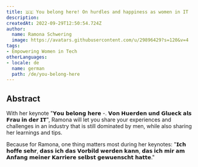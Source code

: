 ```yaml
---
title: 🇩🇪 You belong here! On hurdles and happiness as women in IT
description:
createdAt: 2022-09-29T12:50:54.724Z
author:
  name: Ramona Schwering
  image: https://avatars.githubusercontent.com/u/29896429?s=120&v=4
tags:
- Empowering Women in Tech
otherLanguages:
- locale: de
  name: german
  path: /de/you-belong-here
---
```


## Abstract

With her keynote "𝗬𝗼𝘂 𝗯𝗲𝗹𝗼𝗻𝗴 𝗵𝗲𝗿𝗲 -. 𝗩𝗼𝗻 𝗛𝘂𝗲𝗿𝗱𝗲𝗻 𝘂𝗻𝗱 𝗚𝗹𝘂𝗲𝗰𝗸 𝗮𝗹𝘀 𝗙𝗿𝗮𝘂 𝗶𝗻 𝗱𝗲𝗿 𝗜𝗧", Ramona will let you share your experiences and challenges in an industry that is still dominated by men, while also sharing her learnings and tips.

Because for Ramona, one thing matters most during her keynotes: "𝗜𝗰𝗵 𝗵𝗼𝗳𝗳𝗲 𝘀𝗲𝗵𝗿, 𝗱𝗮𝘀𝘀 𝗶𝗰𝗵 𝗱𝗮𝘀 𝗩𝗼𝗿𝗯𝗶𝗹𝗱 𝘄𝗲𝗿𝗱𝗲𝗻 𝗸𝗮𝗻𝗻, 𝗱𝗮𝘀 𝗶𝗰𝗵 𝗺𝗶𝗿 𝗮𝗺 𝗔𝗻𝗳𝗮𝗻𝗴 𝗺𝗲𝗶𝗻𝗲𝗿 𝗞𝗮𝗿𝗿𝗶𝗲𝗿𝗲 𝘀𝗲𝗹𝗯𝘀𝘁 𝗴𝗲𝘄𝘂𝗲𝗻𝘀𝗰𝗵𝘁 𝗵𝗮𝘁𝘁𝗲."
